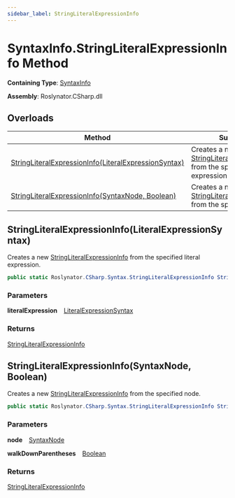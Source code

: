 ```yaml
---
sidebar_label: StringLiteralExpressionInfo
---
```


# SyntaxInfo\.StringLiteralExpressionInfo Method

**Containing Type**: [SyntaxInfo](../index.md)

**Assembly**: Roslynator\.CSharp\.dll

## Overloads

| Method | Summary |
| ------ | ------- |
| [StringLiteralExpressionInfo(LiteralExpressionSyntax)](#2861805613) | Creates a new [StringLiteralExpressionInfo](../../Syntax/StringLiteralExpressionInfo/index.md) from the specified literal expression\. |
| [StringLiteralExpressionInfo(SyntaxNode, Boolean)](#3487857671) | Creates a new [StringLiteralExpressionInfo](../../Syntax/StringLiteralExpressionInfo/index.md) from the specified node\. |

<a id="2861805613"></a>

## StringLiteralExpressionInfo\(LiteralExpressionSyntax\) 

  
Creates a new [StringLiteralExpressionInfo](../../Syntax/StringLiteralExpressionInfo/index.md) from the specified literal expression\.

```csharp
public static Roslynator.CSharp.Syntax.StringLiteralExpressionInfo StringLiteralExpressionInfo(Microsoft.CodeAnalysis.CSharp.Syntax.LiteralExpressionSyntax literalExpression)
```

### Parameters

**literalExpression** &ensp; [LiteralExpressionSyntax](https://docs.microsoft.com/en-us/dotnet/api/microsoft.codeanalysis.csharp.syntax.literalexpressionsyntax)

### Returns

[StringLiteralExpressionInfo](../../Syntax/StringLiteralExpressionInfo/index.md)

<a id="3487857671"></a>

## StringLiteralExpressionInfo\(SyntaxNode, Boolean\) 

  
Creates a new [StringLiteralExpressionInfo](../../Syntax/StringLiteralExpressionInfo/index.md) from the specified node\.

```csharp
public static Roslynator.CSharp.Syntax.StringLiteralExpressionInfo StringLiteralExpressionInfo(Microsoft.CodeAnalysis.SyntaxNode node, bool walkDownParentheses = true)
```

### Parameters

**node** &ensp; [SyntaxNode](https://docs.microsoft.com/en-us/dotnet/api/microsoft.codeanalysis.syntaxnode)

**walkDownParentheses** &ensp; [Boolean](https://docs.microsoft.com/en-us/dotnet/api/system.boolean)

### Returns

[StringLiteralExpressionInfo](../../Syntax/StringLiteralExpressionInfo/index.md)

